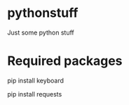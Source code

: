 # pythonstuff
Just some python stuff


# Required packages
pip install keyboard

pip install requests
